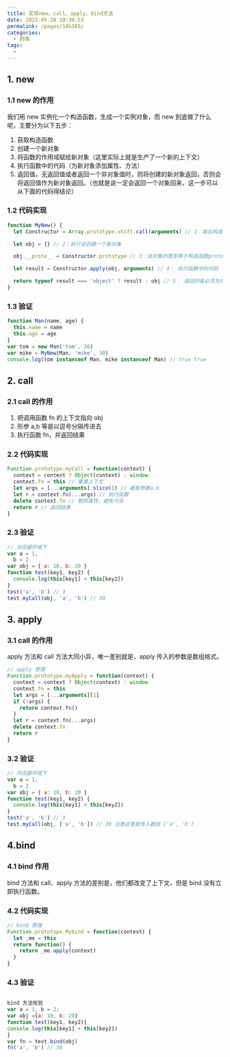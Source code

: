 ```yaml
---
title: 实现new、call、apply、bind方法
date: 2022-05-20 10:30:53
permalink: /pages/18b385/
categories:
  - 前端
tags:
  - 
---
```

## 1. new

### 1.1 new 的作用

我们用 new 实例化一个构造函数，生成一个实例对象，而 new 到底做了什么呢，主要分为以下五步：

1.  获取构造函数
2.  创建一个新对象
3.  将函数的作用域赋给新对象（这里实际上就是生产了一个新的上下文）
4.  执行函数中的代码（为新对象添加属性、方法）
5.  返回值，无返回值或者返回一个非对象值时，则将创建的新对象返回，否则会将返回值作为新对象返回。（也就是说一定会返回一个对象回来，这一步可以从下面的代码得结论）

### 1.2 代码实现

```javascript
function MyNew() {
  let Constructor = Array.prototype.shift.call(arguments) // 1：取出构造函数

  let obj = {} // 2：执行会创建一个新对象

  obj.__proto__ = Constructor.prototype // 3：该对象的原型等于构造函数prototype

  let result = Constructor.apply(obj, arguments) // 4： 执行函数中的代码

  return typeof result === 'object' ? result : obj // 5： 返回的值必须为对象
}
```

### 1.3 验证

```javascript
function Man(name, age) {
  this.name = name
  this.age = age
}
var tom = new Man('tom', 20)
var mike = MyNew(Man, 'mike', 30)
console.log(tom instanceof Man, mike instanceof Man) // true true
```

## 2. call

### 2.1 call 的作用

1.  把调用函数 fn 的上下文指向 obj
2.  形参 a,b 等是以逗号分隔传进去
3.  执行函数 fn，并返回结果

### 2.2 代码实现

```javascript
Function.prototype.myCall = function(context) {
  context = context ? Object(context) : window
  context.fn = this // 重置上下文
  let args = [...arguments].slice(1) // 截取参数a,b
  let r = context.fn(...args) // 执行函数
  delete context.fn // 删除属性，避免污染
  return r // 返回结果
}
```

### 2.3 验证

```javascript
// 浏览器环境下
var a = 1,
  b = 2
var obj = { a: 10, b: 20 }
function test(key1, key2) {
  console.log(this[key1] + this[key2])
}
test('a', 'b') // 3
test.myCall(obj, 'a', 'b') // 30
```

## 3. apply

### 3.1 call 的作用

apply 方法和 call 方法大同小异，唯一差别就是，apply 传入的参数是数组格式。

```javascript
// apply 原理
Function.prototype.myApply = function(context) {
  context = context ? Object(context) : window
  context.fn = this
  let args = [...arguments][1]
  if (!args) {
    return context.fn()
  }
  let r = context.fn(...args)
  delete context.fn
  return r
}
```

### 3.2 验证

```javascript
// 浏览器环境下
var a = 1,
  b = 2
var obj = { a: 10, b: 20 }
function test(key1, key2) {
  console.log(this[key1] + this[key2])
}
test('a', 'b') // 3
test.myCall(obj, ['a', 'b']) // 30 注意这里是传入数组 ['a', 'b']
```

## 4.bind

### 4.1 bind 作用

bind 方法和 call、apply 方法的差别是，他们都改变了上下文，但是 bind 没有立即执行函数。

### 4.2 代码实现

```javascript
// bind 原理
Function.prototype.Mybind = function(context) {
  let _me = this
  return function() {
    return _me.apply(context)
  }
}
```

### 4.3 验证

```javascript

bind 方法校验
var a = 1, b = 2;
var obj ={a: 10, b: 20}
function test(key1, key2){
console.log(this[key1] + this[key2])
}
var fn = test.bind(obj)
fn('a', 'b') // 30

```
